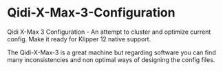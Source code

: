 # Qidi-X-Max-3-Configuration
Qidi X-Max 3 Configuration - An attempt to cluster and optimize current config. Make it ready for Klipper 12 native support.



The  Qidi-X-Max-3 is a great machine but regarding software you can find many inconsistencies and non optimal ways of designing the config files.

